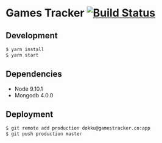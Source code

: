 # Games Tracker [![Build Status](https://semaphoreci.com/api/v1/projects/4040781d-ddc7-46de-aa23-c39a472396e1/2049517/shields_badge.svg)](https://semaphoreci.com/games-tracker/games-tracker)

## Development

```sh
$ yarn install
$ yarn start
```

## Dependencies

- Node 9.10.1
- Mongodb 4.0.0

## Deployment

```sh
$ git remote add production dokku@gamestracker.co:app
$ git push production master
```
